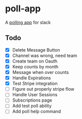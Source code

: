 # poll-app
A [polling app](https://poll-app.now.sh) for slack


## Todo
- [x] Delete Message Button
- [x] Channel was wrong, need team
- [x] Create team on Oauth
- [x] Keep counts by month
- [x] Message when over counts
- [x] Handle Expirations
- [x] Test Stripe integration
- [ ] Figure out properly stripe flow
- [ ] Handle User Sessions
- [ ] Subscriptions page
- [ ] Add test poll ability
- [ ] Add poll help command
